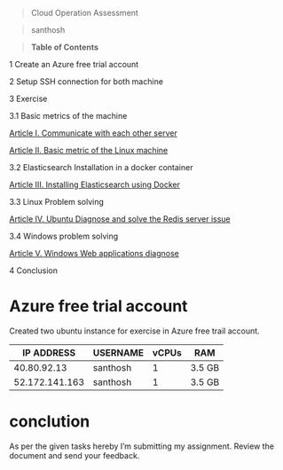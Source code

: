 >   Cloud Operation Assessment

>santhosh

>   **Table of Contents**

1	Create an Azure free trial account	

2	Setup SSH connection for both machine	

3	Exercise

3.1	Basic metrics of the machine	

[Article I.	Communicate with each other server	](Exercise-1.2.md)

[Article II.	Basic metric of the Linux machine	](Exercise-1.1.md)

3.2	Elasticsearch Installation in a docker container	

[Article III.	Installing Elasticsearch using Docker	](Exercise-2.md)

3.3	Linux Problem solving	

[Article IV.	Ubuntu Diagnose and solve the Redis server issue	](Exercise-3.md)

3.4	Windows problem solving	

[Article V.	Windows Web applications diagnose	](Exercise-4.md)

4	Conclusion	

#  Azure free trial account

Created two ubuntu instance for exercise in Azure free trail account.

| IP ADDRESS     | USERNAME | vCPUs | RAM    |
|----------------|----------|-------|--------|
| 40.80.92.13    | santhosh | 1     | 3.5 GB |
| 52.172.141.163 | santhosh | 1     | 3.5 GB |

# conclution
  As per the given tasks hereby I’m submitting my assignment. Review the document
and send your feedback.


